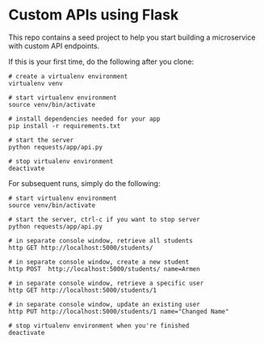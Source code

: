 Custom APIs using Flask
=====================

This repo contains a seed project to help you start building a microservice with custom API endpoints.

If this is your first time, do the following after you clone:

```
# create a virtualenv environment
virtualenv venv

# start virtualenv environment 
source venv/bin/activate

# install dependencies needed for your app
pip install -r requirements.txt

# start the server 
python requests/app/api.py

# stop virtualenv environment 
deactivate
```

For subsequent runs, simply do the following:
```
# start virtualenv environment 
source venv/bin/activate

# start the server, ctrl-c if you want to stop server
python requests/app/api.py

# in separate console window, retrieve all students
http GET http://localhost:5000/students/

# in separate console window, create a new student
http POST  http://localhost:5000/students/ name=Armen

# in separate console window, retrieve a specific user
http GET http://localhost:5000/students/1

# in separate console window, update an existing user
http PUT http://localhost:5000/students/1 name="Changed Name"

# stop virtualenv environment when you're finished
deactivate
```
